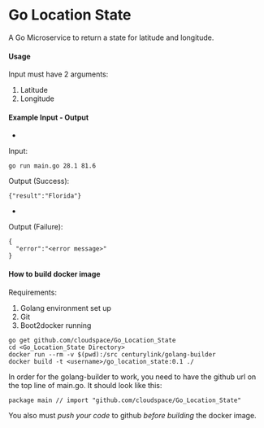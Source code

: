 # Go Location State
A Go Microservice to return a state for latitude and longitude.

#### Usage
Input must have 2 arguments:

1.  Latitude
2.  Longitude

#### Example Input - Output
-
Input:
```
go run main.go 28.1 81.6
```
Output (Success):
```
{"result":"Florida"}
```
-
Output (Failure):
```
{
  "error":"<error message>"
}
```

#### How to build docker image
Requirements:

1. Golang environment set up
2. Git
3. Boot2docker running

```
go get github.com/cloudspace/Go_Location_State
cd <Go_Location_State Directory>
docker run --rm -v $(pwd):/src centurylink/golang-builder
docker build -t <username>/go_location_state:0.1 ./

```

In order for the golang-builder to work, you need to have the github url on the top line of main.go. It should look like this:
```
package main // import "github.com/cloudspace/Go_Location_State"
```
You also must *push your code* to github *before building* the docker image.
